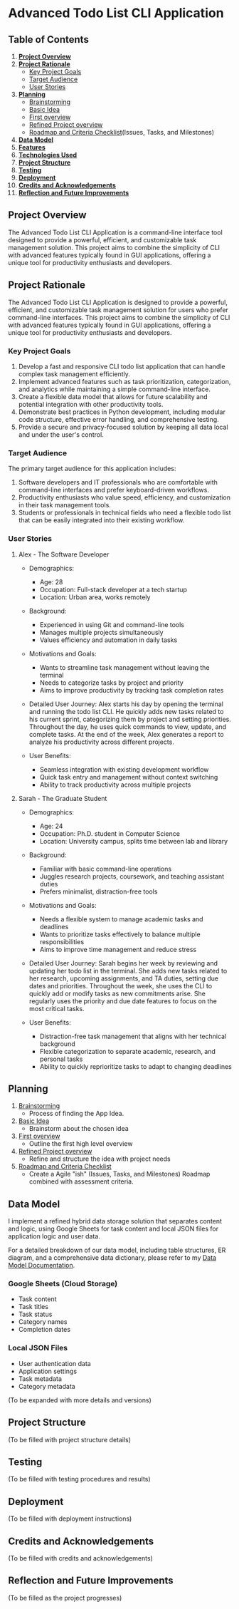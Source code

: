 
# Advanced Todo List CLI Application

## Table of Contents
01. [**Project Overview**](#project-overview)
02. [**Project Rationale**](#project-rationale)
    - [Key Project Goals](#key-project-goals)
    - [Target Audience](#target-audience)
    - [User Stories](#user-stories)
03. [**Planning**](#planning)
    - [Brainstorming](#brainstorming)
    - [Basic Idea](#basic_idea)
    - [First overview](#first_overview)
    - [Refined Project overview](#refined_overview)
    - [Roadmap and Criteria Checklist](#roadmap)(Issues, Tasks, and Milestones)
04. [**Data Model**](#data-model)
05. [**Features**](#features)
06. [**Technologies Used**](#technologies-used)
07. [**Project Structure**](#project-structure)
08. [**Testing**](#testing)
09. [**Deployment**](#deployment)
10. [**Credits and Acknowledgements**](#credits-and-acknowledgements)
11. [**Reflection and Future Improvements**](#reflection-and-future-improvements)

## Project Overview

The Advanced Todo List CLI Application is a command-line interface tool designed to provide a powerful, efficient, and customizable task management solution. This project aims to combine the simplicity of CLI with advanced features typically found in GUI applications, offering a unique tool for productivity enthusiasts and developers.

## Project Rationale

The Advanced Todo List CLI Application is designed to provide a powerful, efficient, and customizable task management solution for users who prefer command-line interfaces. This project aims to combine the simplicity of CLI with advanced features typically found in GUI applications, offering a unique tool for productivity enthusiasts and developers.

### Key Project Goals

1. Develop a fast and responsive CLI todo list application that can handle complex task management efficiently.
2. Implement advanced features such as task prioritization, categorization, and analytics while maintaining a simple command-line interface.
3. Create a flexible data model that allows for future scalability and potential integration with other productivity tools.
4. Demonstrate best practices in Python development, including modular code structure, effective error handling, and comprehensive testing.
5. Provide a secure and privacy-focused solution by keeping all data local and under the user's control.

### Target Audience

The primary target audience for this application includes:

1. Software developers and IT professionals who are comfortable with command-line interfaces and prefer keyboard-driven workflows.
2. Productivity enthusiasts who value speed, efficiency, and customization in their task management tools.
3. Students or professionals in technical fields who need a flexible todo list that can be easily integrated into their existing workflow.

### User Stories

1. Alex - The Software Developer

    - Demographics:
        - Age: 28
        - Occupation: Full-stack developer at a tech startup
        - Location: Urban area, works remotely

    - Background:
        - Experienced in using Git and command-line tools
        - Manages multiple projects simultaneously
        - Values efficiency and automation in daily tasks

    - Motivations and Goals:
        - Wants to streamline task management without leaving the terminal
        - Needs to categorize tasks by project and priority
        - Aims to improve productivity by tracking task completion rates

    - Detailed User Journey:
        Alex starts his day by opening the terminal and running the todo list CLI. He quickly adds new tasks related to his current sprint, categorizing them by project and setting priorities. Throughout the day, he uses quick commands to view, update, and complete tasks. At the end of the week, Alex generates a report to analyze his productivity across different projects.

    - User Benefits:
        - Seamless integration with existing development workflow
        - Quick task entry and management without context switching
        - Ability to track productivity across multiple projects

2. Sarah - The Graduate Student

    - Demographics:
        - Age: 24
        - Occupation: Ph.D. student in Computer Science
        - Location: University campus, splits time between lab and library

    - Background:
        - Familiar with basic command-line operations
        - Juggles research projects, coursework, and teaching assistant duties
        - Prefers minimalist, distraction-free tools

    - Motivations and Goals:
        - Needs a flexible system to manage academic tasks and deadlines
        - Wants to prioritize tasks effectively to balance multiple responsibilities
        - Aims to improve time management and reduce stress

    - Detailed User Journey:
        Sarah begins her week by reviewing and updating her todo list in the terminal. She adds new tasks related to her research, upcoming assignments, and TA duties, setting due dates and priorities. Throughout the week, she uses the CLI to quickly add or modify tasks as new commitments arise. She regularly uses the priority and due date features to focus on the most critical tasks.

    - User Benefits:
        - Distraction-free task management that aligns with her technical background
        - Flexible categorization to separate academic, research, and personal tasks
        - Ability to quickly reprioritize tasks to adapt to changing deadlines

## Planning

1. [Brainstorming](/docs/brainstorming.md)
    - Process of finding the App Idea.
2. [Basic Idea](/docs/basic-idea.md)
    - Brainstorm about the chosen idea
3. [First overview](/docs/first-overview.md)
    - Outline the first high level overview
4. [Refined Project overview](/docs/refined-overview.md)
    - Refine and structure the idea with project needs
5. [Roadmap and Criteria Checklist](/docs/roadmap-checklist.md)
    - Create a Agile "ish" (Issues, Tasks, and Milestones) Roadmap combined with assessment criteria.

## Data Model

I implement a refined hybrid data storage solution that separates content and logic, using Google Sheets for task content and local JSON files for application logic and user data.

For a detailed breakdown of our data model, including table structures, ER diagram, and a comprehensive data dictionary, please refer to my [Data Model Documentation](data_model_documentation.md).

### Google Sheets (Cloud Storage)

- Task content
- Task titles
- Task status
- Category names
- Completion dates

### Local JSON Files

- User authentication data
- Application settings
- Task metadata
- Category metadata

(To be expanded with more details and versions)

## Project Structure

(To be filled with project structure details)

## Testing

(To be filled with testing procedures and results)

## Deployment

(To be filled with deployment instructions)

## Credits and Acknowledgements

(To be filled with credits and acknowledgements)

## Reflection and Future Improvements

(To be filled as the project progresses)